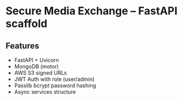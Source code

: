 # Secure Media Exchange – FastAPI scaffold

## Features
* FastAPI + Uvicorn
* MongoDB (motor)
* AWS S3 signed URLs
* JWT Auth with role (user/admin)
* Passlib bcrypt password hashing
* Async services structure
